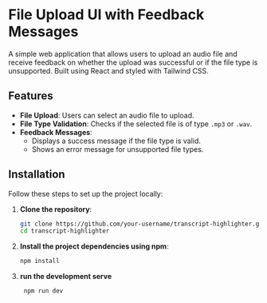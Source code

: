 # File Upload UI with Feedback Messages

A simple web application that allows users to upload an audio file and receive feedback on whether the upload was successful or if the file type is unsupported. Built using React and styled with Tailwind CSS.


## Features

- **File Upload**: Users can select an audio file to upload.
- **File Type Validation**: Checks if the selected file is of type `.mp3` or `.wav`.
- **Feedback Messages**: 
  - Displays a success message if the file type is valid.
  - Shows an error message for unsupported file types.


## Installation

Follow these steps to set up the project locally:
1. **Clone the repository**:
   ```bash
   git clone https://github.com/your-username/transcript-highlighter.git
   cd transcript-highlighter

2. **Install the project dependencies using npm**:

   ```bash
   npm install
   ```

 3. **run the development serve**

    ```bash
     npm run dev
    ```

